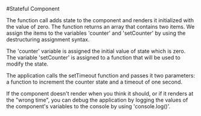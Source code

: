   #Stateful Component
  
  The function call adds state to the component 
  and renders it initialized with the value of 
  zero. The function returns an array that 
  contains two items. We assign the items to 
  the variables 'counter' and 'setCounter' by 
  using the destructuring assignment syntax. 

  The 'counter' variable is assigned the initial 
  value of state which is zero. The variable 
  'setCounter' is assigned to a function that 
  will be used to modify the state.

  The application calls the setTimeout function 
  and passes it two parameters: a function to 
  increment the counter state and a timeout of 
  one second.

  If the component doesn't render when you think 
  it should, or if it renders at the "wrong time", 
  you can debug the application by logging the 
  values of the component's variables to the 
  console by using 'console.log()'. 